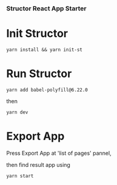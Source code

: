### Structor React App Starter

# Init Structor
```shell
yarn install && yarn init-st
```

# Run Structor

```shell
yarn add babel-polyfill@6.22.0
```
then

```shell
yarn dev
```

# Export App

Press Export App at 'list of pages' pannel,

then find result app using
```
yarn start
```
